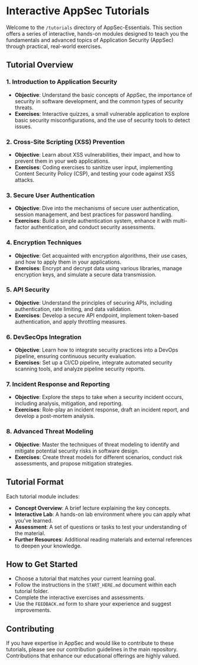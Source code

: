 # Interactive AppSec Tutorials

Welcome to the `/tutorials` directory of AppSec-Essentials. This section offers a series of interactive, hands-on modules designed to teach you the fundamentals and advanced topics of Application Security (AppSec) through practical, real-world exercises.

## Tutorial Overview

### 1. **Introduction to Application Security**

-   **Objective**: Understand the basic concepts of AppSec, the importance of security in software development, and the common types of security threats.
-   **Exercises**: Interactive quizzes, a small vulnerable application to explore basic security misconfigurations, and the use of security tools to detect issues.

### 2. **Cross-Site Scripting (XSS) Prevention**

-   **Objective**: Learn about XSS vulnerabilities, their impact, and how to prevent them in your web applications.
-   **Exercises**: Coding exercises to sanitize user input, implementing Content Security Policy (CSP), and testing your code against XSS attacks.

### 3. **Secure User Authentication**

-   **Objective**: Dive into the mechanisms of secure user authentication, session management, and best practices for password handling.
-   **Exercises**: Build a simple authentication system, enhance it with multi-factor authentication, and conduct security assessments.

### 4. **Encryption Techniques**

-   **Objective**: Get acquainted with encryption algorithms, their use cases, and how to apply them in your applications.
-   **Exercises**: Encrypt and decrypt data using various libraries, manage encryption keys, and simulate a secure data transmission.

### 5. **API Security**

-   **Objective**: Understand the principles of securing APIs, including authentication, rate limiting, and data validation.
-   **Exercises**: Develop a secure API endpoint, implement token-based authentication, and apply throttling measures.

### 6. **DevSecOps Integration**

-   **Objective**: Learn how to integrate security practices into a DevOps pipeline, ensuring continuous security evaluation.
-   **Exercises**: Set up a CI/CD pipeline, integrate automated security scanning tools, and analyze pipeline security reports.

### 7. **Incident Response and Reporting**

-   **Objective**: Explore the steps to take when a security incident occurs, including analysis, mitigation, and reporting.
-   **Exercises**: Role-play an incident response, draft an incident report, and develop a post-mortem analysis.

### 8. **Advanced Threat Modeling**

-   **Objective**: Master the techniques of threat modeling to identify and mitigate potential security risks in software design.
-   **Exercises**: Create threat models for different scenarios, conduct risk assessments, and propose mitigation strategies.

## Tutorial Format

Each tutorial module includes:

-   **Concept Overview**: A brief lecture explaining the key concepts.
-   **Interactive Lab**: A hands-on lab environment where you can apply what you've learned.
-   **Assessment**: A set of questions or tasks to test your understanding of the material.
-   **Further Resources**: Additional reading materials and external references to deepen your knowledge.

## How to Get Started

-   Choose a tutorial that matches your current learning goal.
-   Follow the instructions in the `START_HERE.md` document within each tutorial folder.
-   Complete the interactive exercises and assessments.
-   Use the `FEEDBACK.md` form to share your experience and suggest improvements.

## Contributing

If you have expertise in AppSec and would like to contribute to these tutorials, please see our contribution guidelines in the main repository. Contributions that enhance our educational offerings are highly valued.
